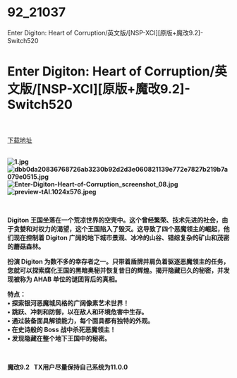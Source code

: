 # 92_21037
Enter Digiton: Heart of Corruption/英文版/[NSP-XCI][原版+魔改9.2]-Switch520
# Enter Digiton: Heart of Corruption/英文版/[NSP-XCI][原版+魔改9.2]-Switch520
 <br/></br>
[下载地址](https://www.switch520.cc/article/21037 "下载地址")
<br/></br>

<p><strong><img title="1.jpg" src="https://www.switch520.cc/muke_img/2021_08_07_ced9666270851.jpg" alt="1.jpg"></strong><br>
<strong><img title="dbb0da20836768726ab3230b92d2d3e060821139e772e7827b219b7a079e0515.jpg" src="https://www.switch520.cc/muke_img/2021_08_07_9ca6269798768.jpg" alt="dbb0da20836768726ab3230b92d2d3e060821139e772e7827b219b7a079e0515.jpg"></strong><br>
<strong><img title="Enter-Digiton-Heart-of-Corruption_screenshot_08.jpg" src="https://www.switch520.cc/muke_img/2021_08_07_1d450193db14d.jpg" alt="Enter-Digiton-Heart-of-Corruption_screenshot_08.jpg"></strong><br>
<strong><img title="preview-tAI.1024x576.jpeg" src="https://www.switch520.cc/muke_img/2021_08_07_f89e733573b7e.jpeg" alt="preview-tAI.1024x576.jpeg">&nbsp;</strong></p>
<p>&nbsp;</p>
<p><strong>Digiton 王国坐落在一个荒凉世界的空壳中。这个曾经繁荣、技术先进的社会，由于贪婪和对权力的渴望，这个王国陷入了毁灭。这导致了四个恶魔领主的崛起，他们现在控制着 Digiton 广阔的地下城市景观、冰冷的山谷、错综复杂的矿山和茂密的蘑菇森林。</strong></p>
<p><strong>扮演 Digiton 为数不多的幸存者之一。只带着盾牌并肩负着驱逐恶魔领主的任务，您就可以探索腐化王国的黑暗奥秘并恢复昔日的辉煌。揭开隐藏已久的秘密，并发现被称为 AHAB 单位的谜团背后的真相。</strong></p>
<p><strong>特点：</strong><br>
<strong>• 探索银河恶魔城风格的广阔像素艺术世界！</strong><br>
<strong>• 跳跃、冲刺和防御，以在敌人和环境危害中生存。</strong><br>
<strong>• 通过装备面具解锁能力，每个面具都有独特的外观。</strong><br>
<strong>• 在史诗般的 Boss 战中杀死恶魔领主！</strong><br>
<strong>• 发现隐藏在整个地下王国中的秘密。</strong></p>
<p>&nbsp;</p>
<p><strong>魔改9.2 &nbsp;&nbsp;TX用户尽量保持自己系统为11.0.0</strong></p>
